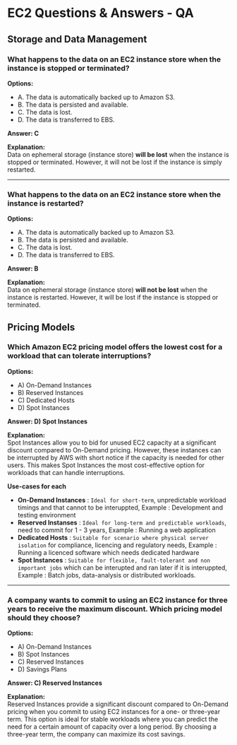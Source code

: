 # EC2 Questions & Answers - QA

## Storage and Data Management

### What happens to the data on an EC2 instance store when the instance is stopped or terminated?

**Options:**
- A. The data is automatically backed up to Amazon S3.
- B. The data is persisted and available.
- C. The data is lost.
- D. The data is transferred to EBS.

**Answer: C**

**Explanation:**  
Data on ephemeral storage (instance store) **will be lost** when the instance is stopped or terminated. However, it will not be lost if the instance is simply restarted.

---

### What happens to the data on an EC2 instance store when the instance is restarted?

**Options:**
- A. The data is automatically backed up to Amazon S3.
- B. The data is persisted and available.
- C. The data is lost.
- D. The data is transferred to EBS.

**Answer: B**

**Explanation:**  
Data on ephemeral storage (instance store) **will not be lost** when the instance is restarted. However, it will be lost if the instance is stopped or terminated.

## Pricing Models

### Which Amazon EC2 pricing model offers the lowest cost for a workload that can tolerate interruptions?

**Options:**
- A) On-Demand Instances
- B) Reserved Instances
- C) Dedicated Hosts
- D) Spot Instances

**Answer: D) Spot Instances**

**Explanation:**  
Spot Instances allow you to bid for unused EC2 capacity at a significant discount compared to On-Demand pricing. However, these instances can be interrupted by AWS with short notice if the capacity is needed for other users. This makes Spot Instances the most cost-effective option for workloads that can handle interruptions.

**Use-cases for each**

- **On-Demand Instances** : `Ideal for short-term`, unpredictable workload timings and that cannot to be interuppted, Example : Development and testing environment
- **Reserved Instanses** : `Ideal for long-term and predictable workloads`, need to commit for 1 - 3 years, Example : Running a web application
- **Dedicated Hosts** : `Suitable for scenario where physical server isolation` for compliance, licencing and regulatory needs, Example : Running a licenced software which needs dedicated hardware
- **Spot Instances** : `Suitable for flexible, fault-tolerant and non important jobs` which can be interupted and ran later if it is interuppted, Example : Batch jobs, data-analysis or distributed workloads.

---

### A company wants to commit to using an EC2 instance for three years to receive the maximum discount. Which pricing model should they choose?

**Options:**
- A) On-Demand Instances
- B) Spot Instances
- C) Reserved Instances
- D) Savings Plans

**Answer: C) Reserved Instances**

**Explanation:**  
Reserved Instances provide a significant discount compared to On-Demand pricing when you commit to using EC2 instances for a one- or three-year term. This option is ideal for stable workloads where you can predict the need for a certain amount of capacity over a long period. By choosing a three-year term, the company can maximize its cost savings.

